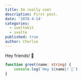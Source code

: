 ```yaml
---
title: Im really cool
description: First post.
date: '2078-4-14'
categories:
  - sveltekit
  - svelte
published: true
author: Charlie
---
```


Hey friends! 👋

```ts
function greet(name: string) {
	console.log(`Hey ${name}! 👋`)
}
```
